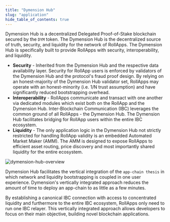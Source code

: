 ```yaml
---
title: "Dymension Hub"
slug: "application"
hide_table_of_contents: true
---
```


Dymension Hub is a decentralized Delegated Proof-of-Stake blockchain secured by the `DYM` token. The Dymension Hub is the decentralized source of truth, security, and liquidity for the network of RollApps. The Dymension Hub is specifically built to provide RollApps with security, interoperability, and liquidity.<br/>

-   <b>Security</b> - Inherited from the Dymension Hub and the respective data availability layer. Security for RollApp users is enforced by validators of the Dymension Hub and the protocol's fraud proof design. By relying on an honest-majority of the Dymension Hub validator set, RollApps may operate with an honest-minority (i.e. 1/N trust assumption) and have significantly reduced bootstrapping overhead.
-   <b>Interoperability</b> - RollApps communicate and transact with one another via dedicated modules which exist both on the RollApp and the Dymension Hub. Inter-Blockchain Communication (IBC) leverages the common ground of all RollApps - the Dymension Hub. The Dymension Hub facilitates bridging for RollApp users within the entire IBC ecosystem.
-   <b>Liquidity</b> - The only application logic in the Dymension Hub not strictly restricted for handling RollApp validity is an embedded Automated Market Maker (AMM). The AMM is designed to expose RollApps to efficient asset routing, price discovery and most importantly shared liquidity for the entire ecosystem.

<div class="image-container-secondary">
    <img class="image--primary" src={require('../images/dymension-hub-amm.png').default} alt="dymension-hub-overview" />
</div>

Dymension Hub facilitates the vertical integration of the `app-chain thesis` in which network and liquidity bootstrapping is coupled in one user experience. Dymension's vertically integrated approach reduces the amount of time to deploy an app-chain to as little as a few minutes.

By establishing a canonical IBC connection with access to concentrated liquidity and furthermore to the entire IBC ecosystem, RollApps only need to run one IBC relayer. This vertically integrated approach allows developers to focus on their main objective, building novel blockchain applications.

